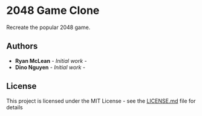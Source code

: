 # 2048 Game Clone

Recreate the popular 2048 game.

## Authors

* **Ryan McLean** - *Initial work* - [](https://github.com/Lilkgb)
* **Dino Nguyen** - *Initial work* - [](https://github.com/dinowins)

## License

This project is licensed under the MIT License - see the [LICENSE.md](LICENSE.md) file for details
